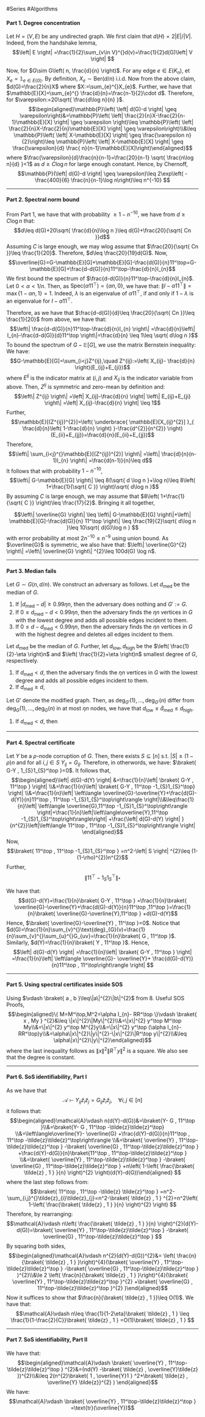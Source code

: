 #Series #Algorithms 

#### Part 1. Degree concentration
Let $H=(V,E)$ be any undirected graph. We first claim that $d(H)=2\left| E \right| / \left| V \right|$. Indeed, from the handshake lemma, $$\left| E \right| =\frac{1}{2}\sum_{v\in V}^{}d(v)=\frac{1}{2}d(G)\left| V \right| $$

Now, for $G\sim G\left( n, \frac{d}{n} \right)$. For any edge $e\in E(K_{n})$, et $X_{e}=\mathbb{1}_{e\in E(G)}$. By definition, $X_{e}\sim \text{Ber}( d /n)$ i.i.d. Now from the above claim, $d(G)=\frac{2}{n}X$ where $X:=\sum_{e}^{}X_{e}$. Further, we have that $\mathbb{E}[X]=\sum_{e}^{} \frac{d}{n}=\frac{n-1}{2}\cdot d$. Therefore, for $\varepsilon:=20\sqrt{ \frac{d\log n}{n} }$. $$\begin{aligned}\mathbb{P}\left( \left| d(G)-d \right| \geq  \varepsilon\right)&=\mathbb{P}\left( \left| \frac{2}{n}X-\frac{2}{n-1}\mathbb{E}[X] \right| \geq  \varepsilon \right)\leq \mathbb{P}\left( \left| \frac{2}{n}X-\frac{2}{n}\mathbb{E}[X] \right| \geq  \varepsilon\right)\\&\leq \mathbb{P}\left( \left| X-\mathbb{E}[X] \right| \geq \frac{\varepsilon n}{2}\right)\leq \mathbb{P}\left( \left| X-\mathbb{E}[X] \right| \geq \frac{\varepsilon}{d} \frac{ n}{n-1}\mathbb{E}[X]\right)\end{aligned}$$where $\frac{\varepsilon}{d}\frac{n}{n-1}=\frac{20}{n-1} \sqrt{ \frac{n\log n}{d} }<1$ as $d\geq C\log n$ for large enough constant. Hence, by Chernoff, $$\mathbb{P}(\left| d(G)-d \right| \geq \varepsilon)\leq 2\exp\left( -\frac{400}{6} \frac{n}{n-1}\log n\right)\leq n^{-10} $$

---
#### Part 2. Spectral norm bound
From Part 1, we have that with probability $\geq 1-n^{-10}$, we have from $d\geq C\log n$ that: $$d\leq d(G)+20\sqrt{ \frac{d}{n}\log n }\leq d(G)+\frac{20}{\sqrt{ Cn }}d$$Assuming $C$ is large enough, we may wlog assume that $\frac{20}{\sqrt{ Cn }}\leq \frac{1}{20}$. Therefore, $d\leq \frac{20}{19}d(G)$. Now, 
$$\overline{G}=G-\mathbb{E}[G]+\mathbb{E}[G]-\frac{d(G)}{n}11^\top=G-\mathbb{E}[G]+\frac{d-d(G)}{n}11^\top-\frac{d}{n}I_{n}$$We first bound the spectrum of $\frac{d-d(G)}{n}11^\top-\frac{d}{n}I_{n}$. Let $0< \alpha < 1 / n$. Then, as $\text{Spec}(\alpha 11^\top)=\{ \alpha n,0 \}$, we have that: $\left\| I-\alpha 11^\top \right\| =\max\{1-\alpha n,1 \}=1$. Indeed, $\lambda$ is an eigenvalue of $\alpha 11^\top$, if and only if $1-\lambda$ is an eigenvalue for $I-\alpha 11^\top$.

 
Therefore, as we have that $\frac{d-d(G)}{d}\leq \frac{20}{\sqrt{ Cn }}\leq \frac{1}{20}$ from above, we have that:$$\left\| \frac{d-d(G)}{n}11^\top-\frac{d}{n}I_{n} \right\| =\frac{d}{n}\left\| I_{n}-\frac{d-d(G)}{d}11^\top \right\|=\frac{d}{n} \leq 1\leq \sqrt{ d\log n }$$To bound the spectrum of $G-\mathbb{E}[G]$, we use the matrix Bernstein inequality: We have: $$G-\mathbb{E}[G]=\sum_{i<j}Z^{ij},\quad Z^{ij}:=\left( X_{ij}- \frac{d}{n} \right)(E_{ij}+E_{ji})$$where $E^{ij}$ is the indicator matrix at $(i,j)$ and $X_{ij}$ is the indicator variable from above. Then, $Z^{ij}$ is symmetric and zero-mean by definition and: $$\left\| Z^{ij} \right\| =\left| X_{ij}-\frac{d}{n} \right| \left\| E_{ij}+E_{ji} \right\| =\left| X_{ij}-\frac{d}{n} \right| \leq 1$$Further, $$\mathbb{E}[(Z^{ij})^{2}]=\left( \underbrace{ \mathbb{E}[X_{ij}^{2}] }_{ \frac{d}{n}\left( 1-\frac{d}{n} \right) }-\frac{d^{2}}{n^{2}} \right)(E_{ii}+E_{jj})=\frac{d}{n}(E_{ii}+E_{jj})$$Therefore, $$\left\| \sum_{i<j}^{}\mathbb{E}[(Z^{ij})^{2}] \right\| =\left\| \frac{d}{n}(n-1)I_{n} \right\| =\frac{d(n-1)}{n}\leq d$$It follows that with probability $1-n^{-10}$, $$\left\| G-\mathbb{E}[G] \right\| \leq 8(\sqrt{ d \log n }+\log n)\leq 8\left( 1+\frac{1}{\sqrt{ C }} \right)\sqrt{ d\log n }$$By assuming $C$ is large enough, we may assume that $8\left( 1+\frac{1}{\sqrt{ C }} \right)\leq \frac{17}{2}$. Bringing it all together, 

$$\left\| \overline{G} \right\| \leq \left\| G-\mathbb{E}[G] \right\|+\left\| \mathbb{E}[G]-\frac{d(G)}{n} 11^\top \right\| \leq \frac{19}{2}\sqrt{ d\log n }\leq 10\sqrt{ d(G)\log n } $$with error probability at most $2n^{-10}\leq n^{-9}$ using union bound. As $\overline{G}$ is symmetric, we also have that: $\left\| \overline{G}^{2} \right\| =\left\| \overline{G} \right\| ^{2}\leq 100d(G) \log n$.

---
#### Part 3. Median fails
Let $G\sim G(n, d /n)$. We construct an adversary as follows. Let $d_{\text{med}}$ be the median of $G$. 
1. If $\left| d_{\text{med}}-d \right|\geq 0.99\eta n$, then the adversary does nothing and $G':= G$.
2. If $0\leq d_{\text{med}}-d< 0.99\eta n$, then the adversary finds the $\eta n$ vertices in $G$ with the lowest degree and adds all possible edges incident to them.
3. If $0\leq d-d_{\text{med}}< 0.99\eta n$, then the adversary finds the $\eta n$ vertices in $G$ with the highest degree and deletes all edges incident to them.

Let $d_{\text{med}}$ be the median of $G$. Further, let $d_{\text{low}}, d_{\text{high}}$ be the $\left( \frac{1}{2}-\eta \right)n$ and $\left( \frac{1}{2}+\eta \right)n$ smallest degree of $G$, respectively.
1. If ${d}_{\text{med}}< d$, then the adversary finds the $\eta n$ vertices in $G$ with the lowest degree and adds all possible edges incident to them.
2. If ${d}_{\text{med}}\geq d$, 

Let $G'$ denote the modified graph. Then, as $\text{deg}_{G'}(1),\dots,\deg_{G'}(n)$ differ from $\text{deg}_{G}(1),\dots,\deg_{G}(n)$ in at most $\eta n$ nodes, we have that $d_{\text{low}}\leq\widehat{d}_{\text{med}}\leq d_{\text{high}}$. 
1. If $d_{\text{med}}< d$, then

---
#### Part 4. Spectral certificate
Let $Y$ be a $\rho$-node corruption of $G$. Then, there exists $S\subseteq[n]$ s.t. $\left| S \right|\geq (1-\rho) n$ and for all $i,j\in S$ $Y_{ij}=G_{ij}$. Therefore, in otherwords, we have: $\braket{ G-Y , 1_{S}1_{S}^\top }=0$. It follows that,$$\begin{aligned}\left| d(G)-d(Y) \right| &=\frac{1}{n}\left| \braket{ G-Y , 11^\top }  \right| \\&=\frac{1}{n}\left| \braket{ G-Y , 11^\top -1_{S}1_{S}^\top}  \right| \\&=\frac{1}{n}\left| \left\langle \overline{G}-\overline{Y}+\frac{d(G)-d(Y)}{n}11^\top , 11^\top -1_{S}1_{S}^\top\right\rangle  \right|\\&\leq\frac{1}{n}\left| \left\langle \overline{G},11^\top -1_{S}1_{S}^\top\right\rangle \right|+\frac{1}{n}\left|\left\langle\overline{Y},11^\top -1_{S}1_{S}^\top\right\rangle\right| +\frac{\left| d(G)-d(Y) \right| }{n^{2}}\left|\left\langle 11^\top , 11^\top -1_{S}1_{S}^\top\right\rangle  \right| \end{aligned}$$
Now, $$\braket{ 11^\top  , 11^\top -1_{S}1_{S}^\top } =n^2-\left| S \right| ^{2}\leq (1-(1-\rho)^{2})n^{2}$$Further, $$\left\| 11^\top - 1_{S}1_{S}^\top \right\| _{*}$$

We have that: $$d(G)-d(Y)=\frac{1}{n}\braket{ G-Y , 11^\top } =\frac{1}{n}\braket{ \overline{G}-\overline{Y}+\frac{d(G)-d(Y)}{n}11^\top ,11^\top  }=\frac{1}{n}\braket{ \overline{G}-\overline{Y},11^\top  } +d(G)-d(Y)$$Hence, $\braket{ \overline{G}-\overline{Y} , 11^\top }=0$. 
Notice that $d(G)=\frac{1}{n}\sum_{v}^{}\text{deg}_{G}(v)=\frac{1}{n}\sum_{v}^{}\sum_{u}^{}G_{uv}=\frac{1}{n}\braket{ G , 11^\top }$. Similarly, $d(Y)=\frac{1}{n}\braket{ Y , 11^\top }$. Hence, $$\left| d(G)-d(Y) \right| =\frac{1}{n}\left| \braket{ G-Y , 11^\top }  \right| =\frac{1}{n}\left| \left\langle \overline{G}- \overline{Y}+ \frac{d(G)-d(Y)}{n}11^\top ,  11^\top\right\rangle  \right| $$

---
#### Part 5. Using spectral certificates inside SOS
Using $\vdash \braket{ a , b }\leq\|a\|^{2}\|b\|^{2}$ from 8. Useful SOS Proofs,  $$\begin{aligned}\{ M=M^\top,M^2=\alpha I_{n}- RR^\top \}\vdash \braket{ x , My } ^{2}&\leq \|x\|^{2}\|My\|^{2}\\&=\|x\|^{2} y^\top M^\top My\\&=\|x\|^{2} y^\top M^{2}y\\&=\|x\|^{2} y^\top (\alpha I_{n}-RR^\top)y\\&=\alpha\|x\|^{2}\|y\|^{2}-\|x\|^{2}\|R^\top y\|^{2}\\&\leq \alpha\|x\|^{2}\|y\|^{2}\end{aligned}$$where the last inequality follows as $\|x\|^2\|R^\top y\|^{2}$ is a square. We also see that the degree is constant. 

---
#### Part 6. SoS identifiability, Part I
As we have that $$\mathcal{A}\vdash Y_{ij}\tilde{z}_{i}\tilde{z}_{j}=G_{ij}\tilde{z}_{i}\tilde{z}_{j},\quad \forall i,j\in[n]$$it follows that:
$$\begin{aligned}\mathcal{A}\vdash n(d(Y)-d(G))&=\braket{Y- G , 11^\top }\\&=\braket{Y- G , 11^\top -\tilde{z}\tilde{z}^\top} \\&=\left\langle\overline{Y}- \overline{G} +\frac{d(Y)-d(G)}{n}11^\top , 11^\top -\tilde{z}\tilde{z}^\top\right\rangle \\&=\braket{ \overline{Y} , 11^\top-\tilde{z}\tilde{z}^\top } -\braket{ \overline{G} , 11^\top-\tilde{z}\tilde{z}^\top } +\frac{d(Y)-d(G)}{n}\braket{11^\top , 11^\top-\tilde{z}\tilde{z}^\top } \\&=\braket{ \overline{Y} , 11^\top-\tilde{z}\tilde{z}^\top } -\braket{ \overline{G} , 11^\top-\tilde{z}\tilde{z}^\top } +n\left( 1-\left( \frac{\braket{ \tilde{z} , 1 } }{n} \right)^{2} \right)(d(Y)-d(G))\end{aligned} $$where the last step follows from:$$\braket{ 11^\top , 11^\top -\tilde{z} \tilde{z}^\top } =n^2-\sum_{i,j}^{}\tilde{z}_{i}\tilde{z}_{j}=n^2-\braket{ \tilde{z} , 1 } ^{2}=n^2\left( 1-\left( \frac{\braket{ \tilde{z} , 1 } }{n} \right)^{2}  \right) $$Therefore, by rearranging:
$$\mathcal{A}\vdash n\left( \frac{\braket{ \tilde{z} , 1 } }{n} \right)^{2}(d(Y)-d(G))=\braket{ \overline{Y} , 11^\top-\tilde{z}\tilde{z}^\top } -\braket{ \overline{G} , 11^\top-\tilde{z}\tilde{z}^\top } $$By squaring both sides, $$\begin{aligned}\mathcal{A}\vdash n^{2}(d(Y)-d(G))^{2}&= \left( \frac{n}{\braket{ \tilde{z} , 1 } }\right)^{4}(\braket{ \overline{Y} , 11^\top-\tilde{z}\tilde{z}^\top } -\braket{ \overline{G} , 11^\top-\tilde{z}\tilde{z}^\top } )^{2}\\&\le 2 \left( \frac{n}{\braket{ \tilde{z} , 1 } }\right)^{4}(\braket{ \overline{Y} , 11^\top-\tilde{z}\tilde{z}^\top }^{2} +\braket{ \overline{G} , 11^\top-\tilde{z}\tilde{z}^\top }^{2} )\end{aligned}$$Now it suffices to show that $\frac{n}{\braket{ \tilde{z} , 1 }}\leq O(1)$.  We have that: $$\mathcal{A}\vdash n\leq \frac{1}{1-2\eta}\braket{ \tilde{z} , 1 } \leq \frac{1}{1-\frac{2}{C}}\braket{ \tilde{z} , 1 } =O(1)\braket{ \tilde{z} , 1 } $$

---
#### Part 7. SoS identifiability, Part II
We have that: $$\begin{aligned}\mathcal{A}\vdash \braket{ \overline{Y} , 11^\top-\tilde{z}\tilde{z}^\top } ^{2}&=(nd(Y) -\braket{ \tilde{z} , \overline{Y}\tilde{z} })^{2}\\&\leq 2(n^{2}\braket{ 1 , \overline{Y}1 } ^2+\braket{ \tilde{z} , \overline{Y} \tilde{z}}^{2} ) \end{aligned}$$We have: $$\mathcal{A}\vdash \braket{ \overline{Y} , 11^\top-\tilde{z}\tilde{z}^\top } =\text{tr}(\overline{Y})$$